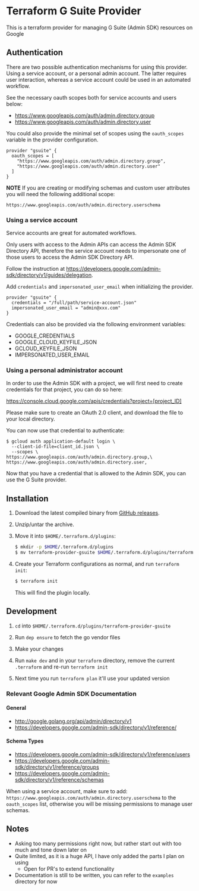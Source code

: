# Terraform G Suite Provider

This is a terraform provider for managing G Suite (Admin SDK) resources on Google

## Authentication

There are two possible authentication mechanisms for using this provider.
Using a service account, or a personal admin account. The latter requires
user interaction, whereas a service account could be used in an automated
workflow.

See the necessary oauth scopes both for service accounts and users below:
- https://www.googleapis.com/auth/admin.directory.group
- https://www.googleapis.com/auth/admin.directory.user

You could also provide the minimal set of scopes using the
`oauth_scopes` variable in the provider configuration.

```
provider "gsuite" {
  oauth_scopes = [
    "https://www.googleapis.com/auth/admin.directory.group",
    "https://www.googleapis.com/auth/admin.directory.user"
  ]
}
```

**NOTE** If you are creating or modifying schemas and custom user attributes
you will need the following additional scope:

    https://www.googleapis.com/auth/admin.directory.userschema


### Using a service account

Service accounts are great for automated workflows.

Only users with access to the Admin APIs can access the Admin SDK Directory API,
therefore the service account needs to impersonate one of those users
to access the Admin SDK Directory API.

Follow the instruction at
https://developers.google.com/admin-sdk/directory/v1/guides/delegation.

Add `credentials` and `impersonated_user_email` when initializing the provider.
```
provider "gsuite" {
  credentials = "/full/path/service-account.json"
  impersonated_user_email = "admin@xxx.com"
}
```

Credentials can also be provided via the following environment variables:
- GOOGLE_CREDENTIALS
- GOOGLE_CLOUD_KEYFILE_JSON
- GCLOUD_KEYFILE_JSON
- IMPERSONATED_USER_EMAIL

### Using a personal administrator account

In order to use the Admin SDK with a project, we will first need to create
credentials for that project, you can do so here:

https://console.cloud.google.com/apis/credentials?project=[project_ID]

Please make sure to create an OAuth 2.0 client, and download the file to your
local directory.

You can now use that credential to authenticate:

```
$ gcloud auth application-default login \
  --client-id-file=client_id.json \
  --scopes \
https://www.googleapis.com/auth/admin.directory.group,\
https://www.googleapis.com/auth/admin.directory.user,
```

Now that you have a credential that is allowed to the Admin SDK, you can use the
G Suite provider.

## Installation

1. Download the latest compiled binary from [GitHub releases](https://github.com/DeviaVir/terraform-provider-gsuite/releases).

1. Unzip/untar the archive.

1. Move it into `$HOME/.terraform.d/plugins`:

    ```sh
    $ mkdir -p $HOME/.terraform.d/plugins
    $ mv terraform-provider-gsuite $HOME/.terraform.d/plugins/terraform-provider-gsuite
    ```

1. Create your Terraform configurations as normal, and run `terraform init`:

    ```sh
    $ terraform init
    ```

    This will find the plugin locally.

## Development

1. `cd` into `$HOME/.terraform.d/plugins/terraform-provider-gsuite`

1. Run `dep ensure` to fetch the go vendor files

1. Make your changes

1. Run `make dev` and in your `terraform` directory, remove the current `.terraform` and re-run `terraform init`

1. Next time you run `terraform plan` it'll use your updated version

### Relevant Google Admin SDK Documentation
#### General
* http://google.golang.org/api/admin/directory/v1
* https://developers.google.com/admin-sdk/directory/v1/reference/

#### Schema Types
* https://developers.google.com/admin-sdk/directory/v1/reference/users
* https://developers.google.com/admin-sdk/directory/v1/reference/groups
* https://developers.google.com/admin-sdk/directory/v1/reference/schemas

When using a service account, make sure to add:
`https://www.googleapis.com/auth/admin.directory.userschema`
to the `oauth_scopes` list, otherwise you will be missing permissions to manage
user schemas.

## Notes

- Asking too many permissions right now, but rather start out with too much and tone down later on
- Quite limited, as it is a huge API, I have only added the parts I plan on using
  - Open for PR's to extend functionality
- Documentation is still to be written, you can refer to the `examples` directory for now
